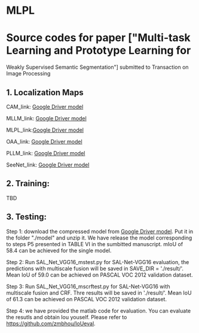 # MLPL
# Source codes for paper ["Multi-task Learning and Prototype Learning for
Weakly Supervised Semantic Segmentation"] submitted to Transaction on Image Processing

## 1. Localization Maps
CAM_link: [Google Driver model](https://drive.google.com/file/d/1VfHr3-kUa8MnWuQXZWXVm3i-7dpaOHC3/view?usp=sharing)

MLLM_link: [Google Driver model](https://drive.google.com/file/d/1pfxQPOHhHQOIE2iuZsTBOnhREuisRvt1/view?usp=sharing)

MLPL_link:[Google Driver model](https://drive.google.com/file/d/1bkOI-IOiioakQPess7vwd13j_eDWF9Hg/view)

OAA_link: [Google Driver model](https://drive.google.com/file/d/1XtCeDckML0o5icOvAqulEQgmpUb_U5Bd/view?usp=sharing)

PLLM_link: [Google Driver model](https://drive.google.com/file/d/1-8_kyivFSKOeYEYukiFTu8FeMfVW7Yg8/view?usp=sharing)

SeeNet_link: [Google Driver model](https://drive.google.com/file/d/1OBoPcXqeDGGpiYHKd08kSs5hI2gGdY7M/view?usp=sharing)


## 2. Training:
TBD

## 3. Testing:

Step 1: download the compressed model from [Google Driver model](https://drive.google.com/file/d/1F_HcZKZmVPOXwEzGTZkmUV9GzCM4m5OW/view). Put it in the folder "./model" and unzip it. We have release the model corresponding to steps P5 presented in TABLE VI in the sumbitted manuscript. mIoU of 58.4 can be achieved for the single model.

Step 2: Run SAL_Net_VGG16_mstest.py for SAL-Net-VGG16 evaluation, the predictions with multiscale fusion will be saved in SAVE_DIR = './result/'. Mean IoU of 59.0 can be achieved on PASCAL VOC 2012 validation dataset.

Step 3: Run SAL_Net_VGG16_mscrftest.py for SAL-Net-VGG16 with multiscale fusion and CRF. 
Thre results will be saved in './result/'. Mean IoU of 61.3 can be achieved on PASCAL VOC 2012 validation dataset.

Step 4: we have provided the matlab code for evaluation. You can evaluate the resutls and obtain Iou youself. 
Please refer to https://github.com/zmbhou/IoUeval.
